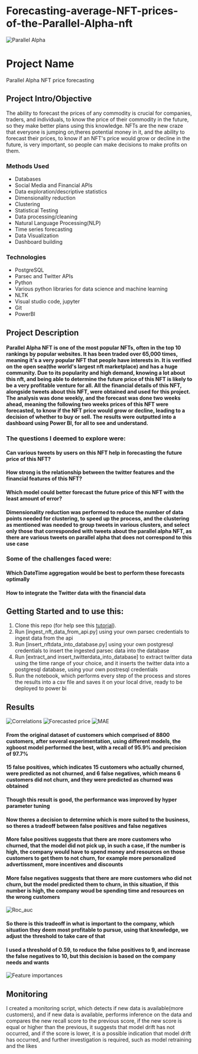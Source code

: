 # Forecasting-average-NFT-prices-of-the-Parallel-Alpha-nft

![Parallel Alpha](https://github.com/JoAmps/Forecasting-average-prices-of-the-Parallel-Alpha-nft/blob/main/parallel%20alpha.jpeg)

# Project Name
Parallel Alpha NFT price forecasting

## Project Intro/Objective
The ability to forecast the prices of any commodity is crucial for companies, traders, and individuals, to know the price of their commodity in the future, so they make better plans using this knowledge. NFTs are the new craze that everyone is jumping on,theres potential money in it, and the ability to forecast their prices, to know if an NFT's price would grow or decline in the future, is very important, so people can make decisions to make profits on them.

### Methods Used
* Databases
* Social Media and Financial APIs
* Data exploration/descriptive statistics
* Dimensionality reduction
* Clustering
* Statistical Testing
* Data processing/cleaning
* Natural Language Processing(NLP)
* Time series forecasting
* Data Visualization
* Dashboard building

### Technologies
* PostgreSQL
* Parsec and Twitter APIs
* Python
* Various python libraries for data science and machine learning
* NLTK
* Visual studio code, jupyter
* Git
* PowerBI

## Project Description
#### Parallel Alpha NFT is one of the most popular NFTs, often in the top 10 rankings by popular websites. It has been traded over 65,000 times, meaning it's a very popular NFT that people have interests in. It is verified on the open sea(the world's largest nft marketplace) and has a huge community. Due to its popularity and high demand, knowing a lot about this nft, and being able to determine the future price of this NFT is likely to be a very profitable venture for all. All the financial details of this NFT, alongside tweets about this NFT, were obtained and used for this project. The analysis was done weekly, and the forecast was done two weeks ahead, meaning the following two weeks prices of this NFT were forecasted, to know if the NFT price would grow or decline, leading to a decision of whether to buy or sell. The results were outputted into a dashboard using Power BI, for all to see and understand.


### The questions I deemed to explore were:
#### Can various tweets by users on this NFT help in forecasting the future price of this NFT?
#### How strong is the relationship between the twitter features and the financial features of this NFT?
#### Which model could better forecast the future price of this NFT with the least amount of error?

#### Dimensionality reduction was performed to reduce the number of data points needed for clustering, to speed up the process, and the clustering as mentioned was needed to group tweets in various clusters, and select only those that corresponded with tweets about the parallel alpha NFT, as there are various tweets on parallel alpha that does not correspond to this use case

### Some of the challenges faced were:
#### Which DateTime aggregation would be best to perform these forecasts optimally 
#### How to integrate the Twitter data with the financial data


## Getting Started and to use this:

1. Clone this repo (for help see this [tutorial](https://help.github.com/articles/cloning-a-repository/)).
2. Run [ingest_nft_data_from_api.py] using your own parsec credentials to ingest data from the api
3. Run [insert_nftdata_into_database.py] using your own postgresql credentials to insert the ingested parsec data into the database
4. Run [extract_and insert_twitterdata_into_database] to extract twitter data using the time range of your choice, and it inserts the twitter data into a postgresql database, using your own postresql credentials
5. Run the notebook, which performs every step of the process and stores the results into a csv file and saves it on your local drive, ready to be deployed to power bi


## Results

![Correlations](https://github.com/JoAmps/Forecasting-average-prices-of-the-Parallel-Alpha-nft/blob/main/Correlations.png)
![Forecasted price](https://github.com/JoAmps/Forecasting-average-prices-of-the-Parallel-Alpha-nft/blob/main/forecasted_price.png)
![MAE](https://github.com/JoAmps/Forecasting-average-prices-of-the-Parallel-Alpha-nft/blob/main/mae.png)

#### From the original dataset of customers which comprised of 8800 customers, after several experimentation, using different models, the xgboost model performed the best, with a recall of 95.9% and precision of 97.7%
#### 15 false positives, which indicates 15 customers who actually churned, were predicted as not churned, and 6 false negatives, which means 6 customers did not churn, and they were predicted as churned was obtained
#### Though this result is good, the performance was improved by hyper parameter tuning
#### Now theres a decision to determine which is more suited to the business, so theres a tradeoff between false positives and false negatives
#### More false positives suggests that there are more customers who churned, that the model did not pick up, in such a case, if the number is high, the company would have to spend money and resources on those customers to get them to not churn, for example more personalized advertissment, more incentives and discounts
#### More false negatives suggests that there are more customers who did not churn, but the model predicted them to churn, in this situation, if this number is high, the company woud be spending time and resources on the wrong customers

![Roc_auc](https://github.com/JoAmps/Churn-prediction-in-a-vehicle-insurance-company-in-Ghana/blob/main/roc_auc_curve.png)
#### So there is this tradeoff in what is important to the company, which situation they deem most profitable to pursue, using that knowledge, we adjust the threshold to take care of that
#### I used a threshold of 0.59, to reduce the false positives to 9, and increase the false negatives to 10, but this decision is based on the company needs and wants

![Feature importances](https://github.com/JoAmps/Churn-prediction-in-a-vehicle-insurance-company-in-Ghana/blob/main/feature_importance.png)

## Monitoring
I created a monitoring script, which detects if new data is available(more customers), and if new data is available, performs inference on the data and compares the new recall score to the previous score, if the new score is equal or higher than the previous, it suggests that model drift has not occurred, and if the score is lower, it is a possible indication that model drift has occurred, and further investigation is required, such as model retraining and the likes

